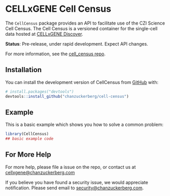 
# CELLxGENE Cell Census

<!-- badges: start -->
<!-- badges: end -->

The `CellCensus` package provides an API to facilitate use of the CZI Science Cell Census. The Cell Census is a versioned container for the single-cell data hosted at [CELLxGENE Discover](https://cellxgene.cziscience.com/).

**Status**: Pre-release, under rapid development. Expect API changes.

For more information, see the [cell_census repo](https://github.com/chanzuckerberg/cell-census/).

## Installation

You can install the development version of CellCensus from [GitHub](https://github.com/) with:

``` r
# install.packages("devtools")
devtools::install_github("chanzuckerberg/cell-census")
```

## Example

This is a basic example which shows you how to solve a common problem:

``` r
library(CellCensus)
## basic example code
```

## For More Help

For more help, please file a issue on the repo, or contact us at <cellxgene@chanzuckerberg.com>

If you believe you have found a security issue, we would appreciate notification. Please send email to <security@chanzuckerberg.com>.
